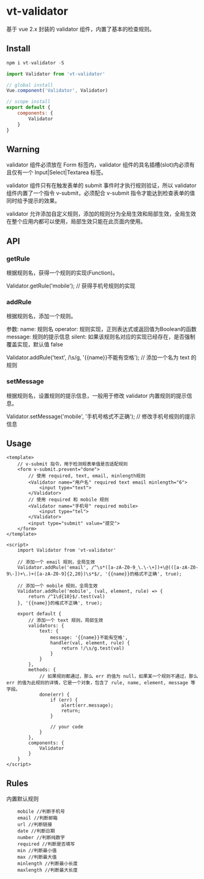# vt-validator

基于 vue 2.x 封装的 validator 组件，内置了基本的检查规则。

## Install

```javascript
npm i vt-validator -S

import Validator from 'vt-validator'

// global install
Vue.component('Validator', Validator)

// scope install
export default {
    components: {
        Validator
    }
}
```

## Warning

validator 组件必须放在 Form 标签内，validator 组件的具名插槽(slot)内必须有且仅有一个 Input|Select|Textarea 标签。

validator 组件只有在触发表单的 submit 事件时才执行规则验证，所以 validator 组件内置了一个指令 v-submit，必须配合 v-submit 指令才能达到检查表单的值同时给予提示的效果。

validator 允许添加自定义规则，添加的规则分为全局生效和局部生效，全局生效在整个应用内都可以使用，局部生效只能在此页面内使用。

## API

### getRule

根据规则名，获得一个规则的实现(Function)。

Validator.getRule('mobile'); // 获得手机号规则的实现

### addRule

根据规则名，添加一个规则。

参数:
    name: 规则名
    operator: 规则实现，正则表达式或返回值为Boolean的函数
    message: 规则的提示信息
    silent: 如果该规则名对应的实现已经存在，是否强制覆盖实现，默认值 false

Validator.addRule('text', /\s/g, '{{name}}不能有空格'); // 添加一个名为 text 的规则

### setMessage

根据规则名，设置规则的提示信息，一般用于修改 validator 内置规则的提示信息。

Validator.setMessage('mobile', '手机号格式不正确'); // 修改手机号规则的提示信息

## Usage

```example
<template>
    // v-submit 指令，用于检测规表单值是否适配规则
    <form v-submit.prevent="done">
        // 使用 required, text, email, minlength规则
        <Validator name="用户名" required text email minlength="6">
            <input type="text">
        </Validator>
        // 使用 required 和 mobile 规则
        <Validator name="手机号" required mobile>
            <input type="tel">
        </Validator>
        <input type="submit" value="提交">
    </form>
</template>

<script>
    import Validator from 'vt-validator'

    // 添加一个 email 规则，全局生效
    Validator.addRule('email', /^\s*([a-zA-Z0-9_\.\-\+])+\@(([a-zA-Z0-9\-])+\.)+([a-zA-Z0-9]{2,20})\s*$/, '{{name}}的格式不正确', true);

    // 添加一个 mobile 规则，全局生效
    Validator.addRule('mobile', (val, element, rule) => {
        return /^1\d{10}$/.test(val)
    }, '{{name}}的格式不正确', true);

    export default {
        // 添加一个 text 规则，局部生效
        validators: {
            text: {
                message: '{{name}}不能有空格',
                handler(val, element, rule) {
                    return !/\s/g.test(val)
                }
            }
        },
        methods: {
            // 如果规则都通过，那么 err 的值为 null，如果某一个规则不通过，那么 err 的值为此规则的详情，它是一个对象，包含了 rule, name, element, message 等字段。
            done(err) {
                if (err) {
                    alert(err.message);
                    return;
                }

                // your code
            }
        },
        components: {
            Validator
        }
    }
</script>
```

## Rules

内置默认规则

```
    mobile //判断手机号
    email //判断邮箱
    url //判断链接
    date //判断日期
    number //判断纯数字
    required //判断是否填写
    min //判断最小值
    max //判断最大值
    minlength //判断最小长度
    maxlength //判断最大长度
```